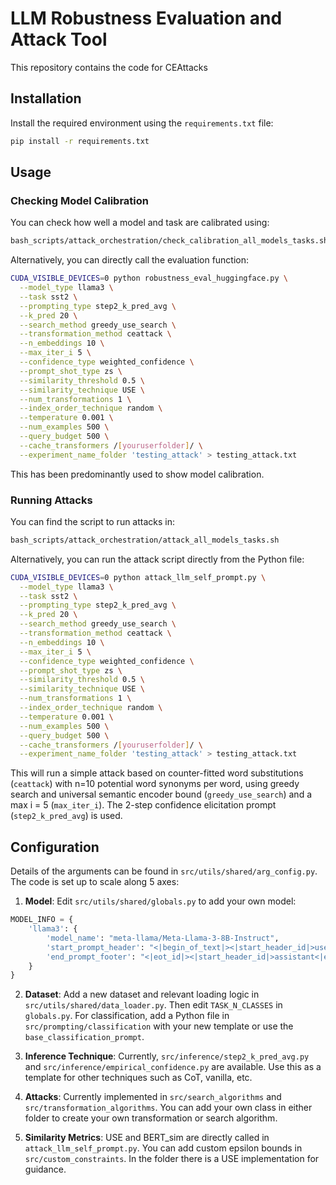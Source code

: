 # LLM Robustness Evaluation and Attack Tool

This repository contains the code for CEAttacks

## Installation

Install the required environment using the `requirements.txt` file:

```bash
pip install -r requirements.txt
```

## Usage

### Checking Model Calibration

You can check how well a model and task are calibrated using:

```bash
bash_scripts/attack_orchestration/check_calibration_all_models_tasks.sh
```

Alternatively, you can directly call the evaluation function:

```bash
CUDA_VISIBLE_DEVICES=0 python robustness_eval_huggingface.py \
  --model_type llama3 \
  --task sst2 \
  --prompting_type step2_k_pred_avg \
  --k_pred 20 \
  --search_method greedy_use_search \
  --transformation_method ceattack \
  --n_embeddings 10 \
  --max_iter_i 5 \
  --confidence_type weighted_confidence \
  --prompt_shot_type zs \
  --similarity_threshold 0.5 \
  --similarity_technique USE \
  --num_transformations 1 \
  --index_order_technique random \
  --temperature 0.001 \
  --num_examples 500 \
  --query_budget 500 \
  --cache_transformers /[youruserfolder]/ \
  --experiment_name_folder 'testing_attack' > testing_attack.txt
```

This has been predominantly used to show model calibration.

### Running Attacks

You can find the script to run attacks in:

```bash
bash_scripts/attack_orchestration/attack_all_models_tasks.sh
```

Alternatively, you can run the attack script directly from the Python file:

```bash
CUDA_VISIBLE_DEVICES=0 python attack_llm_self_prompt.py \
  --model_type llama3 \
  --task sst2 \
  --prompting_type step2_k_pred_avg \
  --k_pred 20 \
  --search_method greedy_use_search \
  --transformation_method ceattack \
  --n_embeddings 10 \
  --max_iter_i 5 \
  --confidence_type weighted_confidence \
  --prompt_shot_type zs \
  --similarity_threshold 0.5 \
  --similarity_technique USE \
  --num_transformations 1 \
  --index_order_technique random \
  --temperature 0.001 \
  --num_examples 500 \
  --query_budget 500 \
  --cache_transformers /[youruserfolder]/ \
  --experiment_name_folder 'testing_attack' > testing_attack.txt
```

This will run a simple attack based on counter-fitted word substitutions (`ceattack`) with n=10 potential word synonyms per word, using greedy search and universal semantic encoder bound (`greedy_use_search`) and a max i = 5 (`max_iter_i`). The 2-step confidence elicitation prompt (`step2_k_pred_avg`) is used.

## Configuration

Details of the arguments can be found in `src/utils/shared/arg_config.py`. The code is set up to scale along 5 axes:

1. **Model**: Edit `src/utils/shared/globals.py` to add your own model:

```python
MODEL_INFO = {
    'llama3': {
        'model_name': "meta-llama/Meta-Llama-3-8B-Instruct",
        'start_prompt_header': "<|begin_of_text|><|start_header_id|>user<|end_header_id|>",
        'end_prompt_footer': "<|eot_id|><|start_header_id|>assistant<|end_header_id|>"
    }
}
```

2. **Dataset**: Add a new dataset and relevant loading logic in `src/utils/shared/data_loader.py`. Then edit `TASK_N_CLASSES` in `globals.py`. For classification, add a Python file in `src/prompting/classification` with your new template or use the `base_classification_prompt`.

3. **Inference Technique**: Currently, `src/inference/step2_k_pred_avg.py` and `src/inference/empirical_confidence.py` are available. Use this as a template for other techniques such as CoT, vanilla, etc.

4. **Attacks**: Currently implemented in `src/search_algorithms` and `src/transformation_algorithms`. You can add your own class in either folder to create your own transformation or search algorithm.

5. **Similarity Metrics**: USE and BERT_sim are directly called in `attack_llm_self_prompt.py`. You can add custom epsilon bounds in `src/custom_constraints`. In the folder there is a USE implementation for guidance.
 


